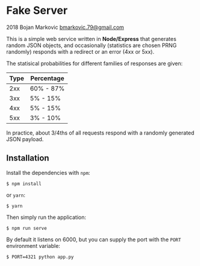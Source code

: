 Fake Server
===========

2018 Bojan Markovic
bmarkovic.79@gmail.com

This is a simple web service written in **Node/Express**
that generates random JSON objects, and occasionally
(statistics are chosen PRNG randomly) responds with
a redirect or an error (4xx or 5xx).

The statisical probabilities for different families of
responses are given:

|Type    |Percentage  |
|--------|------------|
|2xx     |60% - 87%   |
|3xx     |5% - 15%    |
|4xx     |5% - 15%    |
|5xx     |3% - 10%    |

In practice, about 3/4ths of all requests respond with
a randomly generated JSON payload.

Installation
------------

Install the dependencies with `npm`:

    $ npm install

or `yarn`:

    $ yarn

Then simply run the application:

    $ npm run serve

By default it listens on 6000, but you can supply the port
with the `PORT` environment variable:

    $ PORT=4321 python app.py

